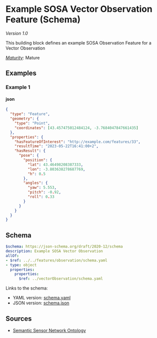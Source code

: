 # Example SOSA Vector Observation Feature (Schema)

*Version 1.0*

This building block defines an example SOSA Observation Feature for a Vector Observation

[*Maturity*](https://github.com/cportele/ogcapi-building-blocks#building-block-maturity): Mature

## Examples

### Example 1
#### json
```json
{
  "type": "Feature",
  "geometry": {
    "type": "Point",
    "coordinates": [43.457475012484124, -3.7684047847661435]
  },
  "properties": {
    "hasFeatureOfInterest": "http://example.com/features/33",
    "resultTime": "2023-05-22T16:41:00+2",
    "hasResult": {
      "pose": {
        "position": {
          "lat": 43.46498208387333,
          "lon": -3.803638278687769,
          "h": 0.5
        },
        "angles": {
          "yaw": 5.553,
          "pitch": -0.92,
          "roll": 0.33
        }
      }
    }
  }
}
```

## Schema

```yaml
$schema: https://json-schema.org/draft/2020-12/schema
description: Example SOSA Vector Observation
allOf:
- $ref: ../../features/observation/schema.yaml
- type: object
  properties:
    properties:
      $ref: ../vectorObservation/schema.yaml

```

Links to the schema:

* YAML version: [schema.yaml](https://raw.githubusercontent.com/opengeospatial/ogcapi-sosa/master/build/annotated/unstable/sosa/examples/vectorObservationFeature/schema.json)
* JSON version: [schema.json](https://raw.githubusercontent.com/opengeospatial/ogcapi-sosa/master/build/annotated/unstable/sosa/examples/vectorObservationFeature/schema.yaml)

## Sources

* [Semantic Sensor Network Ontology](https://www.w3.org/TR/vocab-ssn/)
